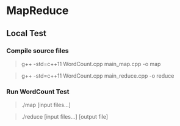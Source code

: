 # MapReduce 

## Local Test

### Compile source files
> g++ -std=c++11 WordCount.cpp main_map.cpp -o map 

> g++ -std=c++11 WordCount.cpp main_reduce.cpp -o reduce

### Run WordCount Test
> ./map [input files...] 

> ./reduce [input files...] [output file] 
